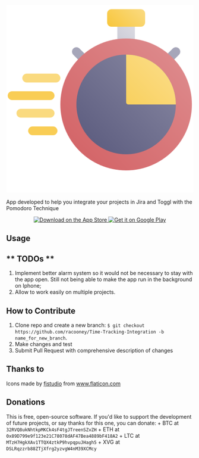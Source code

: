![Time Tracking Integration logo](img/stopwatch.png)

App developed to help you integrate your projects in Jira and Toggl with the Pomodoro Technique

<p align="center">
  <a href="soon">
    <img alt="Download on the App Store" title="App Store" src="http://i.imgur.com/0n2zqHD.png" width="140">
  </a>

  <a href="soon">
    <img alt="Get it on Google Play" title="Google Play" src="http://i.imgur.com/mtGRPuM.png" width="140">
  </a>
</p>

**Usage**
---



** TODOs **
---

1. Implement better alarm system so it would not be necessary to stay with the app open. Still not being able to make the app run in the background on Iphone;
2. Allow to work easily on multiple projects.

**How to Contribute**
---

1. Clone repo and create a new branch: `$ git checkout https://github.com/racooney/Time-Tracking-Integration -b name_for_new_branch`.
2. Make changes and test
3. Submit Pull Request with comprehensive description of changes

**Thanks to**
---
<div>Icons made by <a href="https://www.flaticon.com/free-icon/stopwatch_3203216" title="fjstudio">fjstudio</a> from <a href="https://www.flaticon.com/" title="Flaticon">www.flaticon.com</a></div>


**Donations**
---

This is free, open-source software. If you'd like to support the development of future projects, or say thanks for this one, you can donate:
    + BTC at `32RVQ8ukNhtkpMKCk4sF4tgJTreenSZvZH`
    + ETH at `0x89D799e9f123e21C78078dAF47Bea4889bF418A2`
    + LTC at `MTzH7HgkXAv1TTQX4ztkP9hvpqpuJHagh5`
    + XVG at `DSLRqzzrb88ZTjXfrg2yzvgW4nM39XCMcy`
